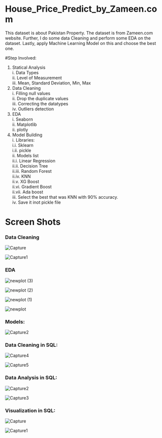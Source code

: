 # House_Price_Predict_by_Zameen.com
This dataset is about Pakistan Property. The dataset is from Zameen.com website. Further, I do some data Cleaning and perform some EDA on the dataset. Lastly, apply Machine Learning Model on this and choose the best one.

#Step Involved:<br>
1. Statical Analysis<br>
  i. Data Types<br>
  ii. Level of Measurement<br>
  iii. Mean, Standard Deviation, Min, Max<br>
2. Data Cleaning<br>
  i. Filling null values<br>
  ii. Drop the duplicate values<br>
  iii. Correcting the datatypes<br>
  iv. Outliers detection<br>
3. EDA<br>
  i. Seaborn<br>
  ii. Matplotlib<br>
  ii. plotly<br>
4. Model Building<br>
  i. Libraries:<br>
    i.i. Sklearn<br>
    i.ii. pickle <br>
  ii. Models list<br>
    ii.i. Linear Regression<br>
    ii.ii. Decision Tree<br>
    ii.iii. Random Forest<br>
    ii.iv. KNN<br>
    ii.v. XG Boost<br>
    ii.vi. Gradient Boost<br>
    ii.vii. Ada boost<br>
  iii. Select the best that was KNN with 90% accuracy.<br>
  iv. Save it inot pickle file



# Screen Shots
### Data Cleaning
![Capture](https://user-images.githubusercontent.com/104086680/229904815-eb3eac91-cfc4-4822-80c3-e868cefaa6e2.PNG)

![Capture1](https://user-images.githubusercontent.com/104086680/229905314-0436228a-18a7-4c06-87ee-a5e8edb25538.PNG)


### EDA
![newplot (3)](https://user-images.githubusercontent.com/104086680/229906393-fef0acca-9893-4d30-87df-e4c5d8fc28cd.png)

![newplot (2)](https://user-images.githubusercontent.com/104086680/229906408-2b94758c-00d8-47dd-89f5-9e97c6575898.png)

![newplot (1)](https://user-images.githubusercontent.com/104086680/229906419-c6fd929e-3cde-4203-a2d0-ee2cddbc84cd.png)

![newplot](https://user-images.githubusercontent.com/104086680/229906428-0d795afe-4574-4428-a5b7-f6ba2137fb55.png)

### Models:


![Capture2](https://user-images.githubusercontent.com/104086680/229905579-c28bdb57-2c59-4c5a-b860-2110904af4de.PNG)


### Data Cleaning in SQL:
![Capture4](https://user-images.githubusercontent.com/104086680/230314457-0f46e7e1-fc71-428c-98dc-7350b06cad91.PNG)

![Capture5](https://user-images.githubusercontent.com/104086680/230314477-bde9b9e9-10c0-4fad-83f6-89cc00eb9304.PNG)

### Data Analysis in SQL:
![Capture2](https://user-images.githubusercontent.com/104086680/230314514-8d18cf89-db19-410f-bfa6-f772164aec3d.PNG)

![Capture3](https://user-images.githubusercontent.com/104086680/230314522-b8f33228-68b6-4556-8621-92ed4bf98d74.PNG)


### Visualization in SQL:
![Capture](https://user-images.githubusercontent.com/104086680/230315172-007f54cf-16e4-41eb-9c14-6c773fd2608d.PNG)

![Capture1](https://user-images.githubusercontent.com/104086680/230315216-5c182b39-f085-47e5-960c-f62060dba447.PNG)
